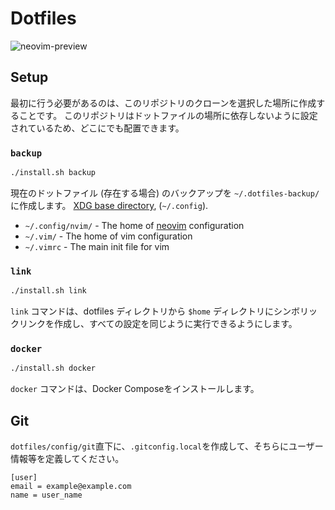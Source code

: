 # Dotfiles

![neovim-preview](https://github.com/user-attachments/assets/c70fd9a2-42de-4177-b660-7c74ce3eea4b)

## Setup

最初に行う必要があるのは、このリポジトリのクローンを選択した場所に作成することです。
このリポジトリはドットファイルの場所に依存しないように設定されているため、どこにでも配置できます。

### `backup`

```bash
./install.sh backup
```

現在のドットファイル (存在する場合) のバックアップを `~/.dotfiles-backup/` に作成します。
[XDG base directory](http://standards.freedesktop.org/basedir-spec/basedir-spec-latest.html),
(`~/.config`).

- `~/.config/nvim/` - The home of [neovim](https://neovim.io/) configuration
- `~/.vim/` - The home of vim configuration
- `~/.vimrc` - The main init file for vim

### `link`

```bash
./install.sh link
```

`link` コマンドは、dotfiles ディレクトリから `$home` ディレクトリにシンボリックリンクを作成し、すべての設定を同じように実行できるようにします。

### `docker`

```bash
./install.sh docker
```

`docker` コマンドは、Docker Composeをインストールします。

## Git

`dotfiles/config/git`直下に、`.gitconfig.local`を作成して、そちらにユーザー情報等を定義してください。

```text
[user]
email = example@example.com
name = user_name
```
